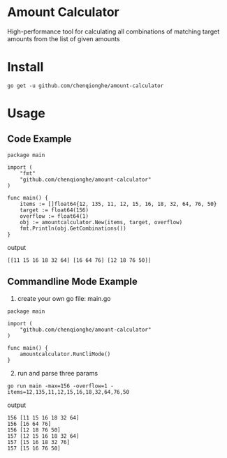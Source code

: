 # Amount Calculator
High-performance tool for calculating all combinations of matching target amounts from the list of given amounts


# Install

```
go get -u github.com/chenqionghe/amount-calculator
```


# Usage
##  Code Example

```
package main

import (
	"fmt"
	"github.com/chenqionghe/amount-calculator"
)

func main() {
	items := []float64{12, 135, 11, 12, 15, 16, 18, 32, 64, 76, 50}
	target := float64(156)
	overflow := float64(1)
	obj := amountcalculator.New(items, target, overflow)
	fmt.Println(obj.GetCombinations())
}
``` 
output
```
[[11 15 16 18 32 64] [16 64 76] [12 18 76 50]]
```





## Commandline Mode Example
1. create your own go file: main.go
```
package main

import (
	"github.com/chenqionghe/amount-calculator"
)

func main() {
	amountcalculator.RunCliMode()
}
```
2. run and parse three params
```
go run main -max=156 -overflow=1 -items=12,135,11,12,15,16,18,32,64,76,50
```
output
```
156 [11 15 16 18 32 64]
156 [16 64 76]
156 [12 18 76 50]
157 [12 15 16 18 32 64]
157 [15 16 18 32 76]
157 [15 16 76 50]
```